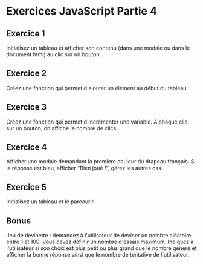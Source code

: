 # Exercices JavaScript Partie 4

## Exercice 1

Initialisez un tableau et afficher son contenu (dans une modale ou dans le document html) au clic sur un bouton.

## Exercice 2

Créez une fonction qui permet d'ajouter un élément au début du tableau. 

## Exercice 3

Créez une fonction qui permet d'incrémenter une variable. A chaque clic sur un bouton, on affiche le nombre de clics.

## Exercice 4

Afficher une modale demandant la première couleur du drapeau français. Si la réponse est bleu, afficher "Bien joué !", gérez les autres cas. 

## Exercice 5

Initialisez un tableau et le parcourir.

## Bonus

Jeu de devinette : demandez à l'utilisateur de deviner un nombre aléatoire entre 1 et 100.
Vous devez définir un nombre d'essais maximum. Indiquez à l'utilisateur si son choix est plus petit ou plus grand que le nombre généré et afficher la bonne réponse ainsi que le nombre de tentative de l'utilisateur.



